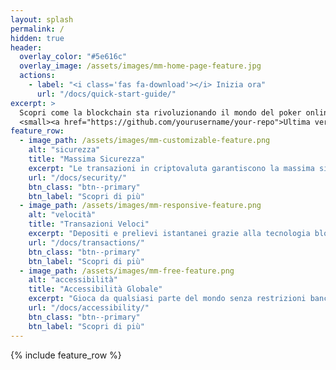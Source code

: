 ```yaml
---
layout: splash
permalink: /
hidden: true
header:
  overlay_color: "#5e616c"
  overlay_image: /assets/images/mm-home-page-feature.jpg
  actions:
    - label: "<i class='fas fa-download'></i> Inizia ora"
      url: "/docs/quick-start-guide/"
excerpt: >
  Scopri come la blockchain sta rivoluzionando il mondo del poker online.<br />
  <small><a href="https://github.com/yourusername/your-repo">Ultima versione v1.0.0</a></small>
feature_row:
  - image_path: /assets/images/mm-customizable-feature.png
    alt: "sicurezza"
    title: "Massima Sicurezza"
    excerpt: "Le transazioni in criptovaluta garantiscono la massima sicurezza e privacy per i tuoi fondi."
    url: "/docs/security/"
    btn_class: "btn--primary"
    btn_label: "Scopri di più"
  - image_path: /assets/images/mm-responsive-feature.png
    alt: "velocità"
    title: "Transazioni Veloci"
    excerpt: "Depositi e prelievi istantanei grazie alla tecnologia blockchain."
    url: "/docs/transactions/"
    btn_class: "btn--primary"
    btn_label: "Scopri di più"
  - image_path: /assets/images/mm-free-feature.png
    alt: "accessibilità"
    title: "Accessibilità Globale"
    excerpt: "Gioca da qualsiasi parte del mondo senza restrizioni bancarie."
    url: "/docs/accessibility/"
    btn_class: "btn--primary"
    btn_label: "Scopri di più"      
---
```


{% include feature_row %}
